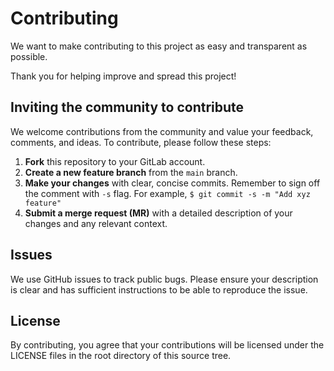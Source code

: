 # Contributing

We want to make contributing to this project as easy and transparent as possible.

Thank you for helping improve and spread this project!	

## Inviting the community to contribute 

We welcome contributions from the community and value your feedback, comments, and ideas.
To contribute, please follow these steps:

1. **Fork** this repository to your GitLab account.
2. **Create a new feature branch** from the `main` branch.
3. **Make your changes** with clear, concise commits. Remember to sign off the comment with `-s` flag. For example, `$ git commit -s -m "Add xyz feature"`
4. **Submit a merge request (MR)** with a detailed description of your changes and any relevant context.

## Issues
We use GitHub issues to track public bugs. Please ensure your description is clear and has sufficient instructions to be able to reproduce the issue.

## License
By contributing, you agree that your contributions will be licensed under the LICENSE files in the root directory of this source tree.
